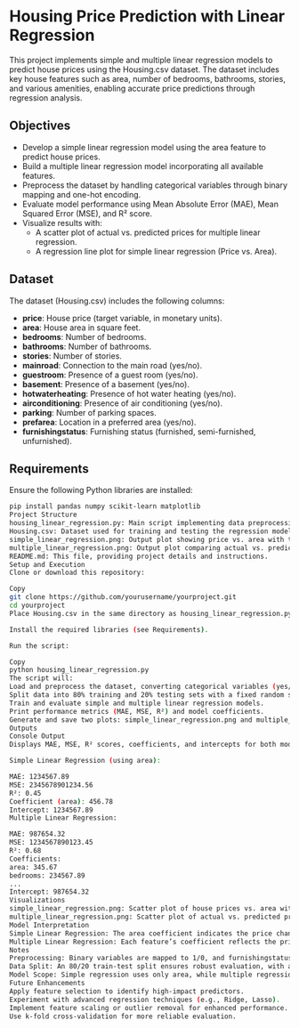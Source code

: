 # Housing Price Prediction with Linear Regression

This project implements simple and multiple linear regression models to predict house prices using the Housing.csv dataset. The dataset includes key house features such as area, number of bedrooms, bathrooms, stories, and various amenities, enabling accurate price predictions through regression analysis.

## Objectives

- Develop a simple linear regression model using the area feature to predict house prices.
- Build a multiple linear regression model incorporating all available features.
- Preprocess the dataset by handling categorical variables through binary mapping and one-hot encoding.
- Evaluate model performance using Mean Absolute Error (MAE), Mean Squared Error (MSE), and R² score.
- Visualize results with:
  - A scatter plot of actual vs. predicted prices for multiple linear regression.
  - A regression line plot for simple linear regression (Price vs. Area).

## Dataset

The dataset (Housing.csv) includes the following columns:

- **price**: House price (target variable, in monetary units).
- **area**: House area in square feet.
- **bedrooms**: Number of bedrooms.
- **bathrooms**: Number of bathrooms.
- **stories**: Number of stories.
- **mainroad**: Connection to the main road (yes/no).
- **guestroom**: Presence of a guest room (yes/no).
- **basement**: Presence of a basement (yes/no).
- **hotwaterheating**: Presence of hot water heating (yes/no).
- **airconditioning**: Presence of air conditioning (yes/no).
- **parking**: Number of parking spaces.
- **prefarea**: Location in a preferred area (yes/no).
- **furnishingstatus**: Furnishing status (furnished, semi-furnished, unfurnished).

## Requirements

Ensure the following Python libraries are installed:

```bash
pip install pandas numpy scikit-learn matplotlib
Project Structure
housing_linear_regression.py: Main script implementing data preprocessing, model training, evaluation, and visualization.
Housing.csv: Dataset used for training and testing the regression models.
simple_linear_regression.png: Output plot showing price vs. area with the fitted regression line.
multiple_linear_regression.png: Output plot comparing actual vs. predicted prices for multiple linear regression.
README.md: This file, providing project details and instructions.
Setup and Execution
Clone or download this repository:

Copy
git clone https://github.com/yourusername/yourproject.git
cd yourproject
Place Housing.csv in the same directory as housing_linear_regression.py.

Install the required libraries (see Requirements).

Run the script:

Copy
python housing_linear_regression.py
The script will:
Load and preprocess the dataset, converting categorical variables (yes/no) to binary (1/0) and one-hot encoding furnishingstatus.
Split data into 80% training and 20% testing sets with a fixed random seed (random_state=42).
Train and evaluate simple and multiple linear regression models.
Print performance metrics (MAE, MSE, R²) and model coefficients.
Generate and save two plots: simple_linear_regression.png and multiple_linear_regression.png.
Outputs
Console Output
Displays MAE, MSE, R² scores, coefficients, and intercepts for both models. Example (values vary based on data split):

Simple Linear Regression (using area):

MAE: 1234567.89
MSE: 2345678901234.56
R²: 0.45
Coefficient (area): 456.78
Intercept: 1234567.89
Multiple Linear Regression:

MAE: 987654.32
MSE: 1234567890123.45
R²: 0.68
Coefficients:
area: 345.67
bedrooms: 234567.89
...
Intercept: 987654.32
Visualizations
simple_linear_regression.png: Scatter plot of house prices vs. area with the regression line.
multiple_linear_regression.png: Scatter plot of actual vs. predicted prices for multiple linear regression.
Model Interpretation
Simple Linear Regression: The area coefficient indicates the price change per square foot increase.
Multiple Linear Regression: Each feature’s coefficient reflects the price change per unit increase, holding other features constant. Positive coefficients increase prices, while negative ones decrease them.
Notes
Preprocessing: Binary variables are mapped to 1/0, and furnishingstatus is one-hot encoded for model compatibility.
Data Split: An 80/20 train-test split ensures robust evaluation, with a fixed random seed for reproducibility.
Model Scope: Simple regression uses only area, while multiple regression leverages all features for improved accuracy.
Future Enhancements
Apply feature selection to identify high-impact predictors.
Experiment with advanced regression techniques (e.g., Ridge, Lasso).
Implement feature scaling or outlier removal for enhanced performance.
Use k-fold cross-validation for more reliable evaluation.
